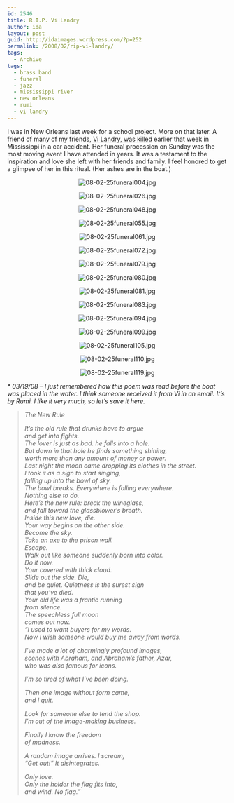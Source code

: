 ```yaml
---
id: 2546
title: R.I.P. Vi Landry
author: ida
layout: post
guid: http://idaimages.wordpress.com/?p=252
permalink: /2008/02/rip-vi-landry/
tags:
  - Archive
tags:
  - brass band
  - funeral
  - jazz
  - mississippi river
  - new orleans
  - rumi
  - vi landry
---
```

I was in New Orleans last week for a school project. More on that later. A friend of many of my friends, [Vi Landry, was killed][1] earlier that week in Mississippi in a car accident. Her funeral procession on Sunday was the most moving event I have attended in years. It was a testament to the inspiration and love she left with her friends and family. I feel honored to get a glimpse of her in this ritual. (Her ashes are in the boat.)

<p align="center">
  <img src="http://idaimages.files.wordpress.com/2008/02/08-02-25funeral004.jpg" alt="08-02-25funeral004.jpg" />
</p>

<p align="center">
  <img src="http://idaimages.files.wordpress.com/2008/02/08-02-25funeral026.jpg" alt="08-02-25funeral026.jpg" />
</p>

<p align="center">
  <img src="http://idaimages.files.wordpress.com/2008/02/08-02-25funeral048.jpg" alt="08-02-25funeral048.jpg" />
</p>

<p align="center">
  <img src="http://idaimages.files.wordpress.com/2008/02/08-02-25funeral055.jpg" alt="08-02-25funeral055.jpg" />
</p>

<p align="center">
  <img src="http://idaimages.files.wordpress.com/2008/02/08-02-25funeral061.jpg" alt="08-02-25funeral061.jpg" />
</p>

<p align="center">
  <img src="http://idaimages.files.wordpress.com/2008/02/08-02-25funeral072.jpg" alt="08-02-25funeral072.jpg" />
</p>

<p align="center">
  <img src="http://idaimages.files.wordpress.com/2008/02/08-02-25funeral079.jpg" alt="08-02-25funeral079.jpg" />
</p>

<p align="center">
  <img src="http://idaimages.files.wordpress.com/2008/02/08-02-25funeral080.jpg" alt="08-02-25funeral080.jpg" />
</p>

<p align="center">
  <img src="http://idaimages.files.wordpress.com/2008/02/08-02-25funeral081.jpg" alt="08-02-25funeral081.jpg" />
</p>

<p align="center">
  <img src="http://idaimages.files.wordpress.com/2008/02/08-02-25funeral083.jpg" alt="08-02-25funeral083.jpg" />
</p>

<p align="center">
  <img src="http://idaimages.files.wordpress.com/2008/02/08-02-25funeral094.jpg" alt="08-02-25funeral094.jpg" />
</p>

<p align="center">
  <img src="http://idaimages.files.wordpress.com/2008/02/08-02-25funeral099.jpg" alt="08-02-25funeral099.jpg" />
</p>

<p align="center">
  <img src="http://idaimages.files.wordpress.com/2008/02/08-02-25funeral105.jpg" alt="08-02-25funeral105.jpg" />
</p>

<p align="center">
  <img src="http://idaimages.files.wordpress.com/2008/02/08-02-25funeral110.jpg" alt="08-02-25funeral110.jpg" />
</p>

<p align="center">
  <img src="http://idaimages.files.wordpress.com/2008/02/08-02-25funeral119.jpg" alt="08-02-25funeral119.jpg" />
</p>

<p align="left">
  <i>* 03/19/08 &#8211; I just remembered how this poem was read before the boat was placed in the water. I think someone received it from Vi in an email. It&#8217;s by Rumi. I like it very much, so let&#8217;s save it here. </i>
</p>

> <p align="left">
>   <i>The New Rule </i>
> </p>
> 
> <p class="MsoNormal" style="margin:0;">
>   <i><span></span></i>
> </p>
> 
> <p class="MsoNormal" style="margin:0;">
>   <i>It&#8217;s <span class="highlightedSearchTerm">the</span> old rule that drunks have to argue<br /> and get into fights.<br /> <span class="highlightedSearchTerm">The</span> lover is just as bad. he falls into a hole.<br /> But down in that hole he finds something shining,<br /> worth more than any amount of money or power.</i>
> </p>
> 
> <p class="MsoNormal" style="margin:0;">
>   <i>Last night <span class="highlightedSearchTerm">the</span> moon came dropping its clo<span class="highlightedSearchTerm">the</span>s in <span class="highlightedSearchTerm">the</span> street.<br /> I took it as a sign to start singing,<br /> falling up into <span class="highlightedSearchTerm">the</span> bowl of sky.<br /> <span class="highlightedSearchTerm">The</span> bowl breaks. Everywhere is falling everywhere.<br /> Nothing else to do.</i>
> </p>
> 
> <p class="MsoNormal" style="margin:0;">
>   <i>Here&#8217;s <span class="highlightedSearchTerm">the</span> <span class="highlightedSearchTerm">new</span> rule: break <span class="highlightedSearchTerm">the</span> wineglass,<br /> and fall toward <span class="highlightedSearchTerm">the</span> glassblower&#8217;s breath.</i>
> </p>
> 
> <p class="MsoNormal" style="margin:0;">
>   <i> </i>
> </p>
> 
> <p class="MsoNormal" style="margin:0;">
>   <i><span>Inside this <span class="highlightedSearchTerm">new</span> love, die.<br /> Your way begins on <span class="highlightedSearchTerm">the</span> o<span class="highlightedSearchTerm">the</span>r side.<br /> Become <span class="highlightedSearchTerm">the</span> sky.<br /> Take an axe to <span class="highlightedSearchTerm">the</span> prison wall.<br /> Escape.<br /> Walk out like someone suddenly born into color.<br /> Do it now.<br /> Your covered with thick cloud.<br /> Slide out <span class="highlightedSearchTerm">the</span> side. Die,<br /> and be quiet. Quietness is <span class="highlightedSearchTerm">the</span> surest sign<br /> that you&#8217;ve died.<br /> Your old life was a frantic running<br /> from silence.<br /> <span class="highlightedSearchTerm">The</span> speechless full moon<br /> comes out now.</span></i>
> </p>
> 
> <p class="MsoNormal" style="margin:0;">
>   <i>&#8220;I used to want buyers for my words.<br /> Now I wish someone would buy me away from words.</i>
> </p>
> 
> *I&#8217;ve made a lot of charmingly profound images,  
> scenes with Abraham, and Abraham&#8217;s fa<span class="highlightedSearchTerm">the</span>r, Azar,  
> who was also famous for icons.*
> 
> *I&#8217;m so tired of what I&#8217;ve been doing.*
> 
> <span class="highlightedSearchTerm"><i>The</i></span>*n one image without form came,  
> and I quit.*
> 
> *Look for someone else to tend <span class="highlightedSearchTerm">the</span> shop.  
> I&#8217;m out of <span class="highlightedSearchTerm">the</span> image-making business.*
> 
> *Finally I know <span class="highlightedSearchTerm">the</span> freedom  
> of madness.*
> 
> *A random image arrives. I scream,  
> &#8220;Get out!&#8221; It disintegrates.*
> 
> *Only love.  
> Only <span class="highlightedSearchTerm">the</span> holder <span class="highlightedSearchTerm">the</span> flag fits into,  
> and wind. No flag.&#8221;*

 [1]: http://blogofneworleans.com/blog/2008/02/22/vi-landry-rip/